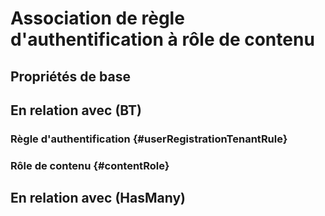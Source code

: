# Association de règle d'authentification à rôle de contenu



## Propriétés de base



## En relation avec (BT)

### Règle d'authentification {#userRegistrationTenantRule}
        

### Rôle de contenu {#contentRole}
        


## En relation avec (HasMany)



<!--- THIS FILE IS GENERATED PLEASE DO NOT EDIT IT DIRECTLY --->
